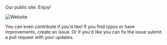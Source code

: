 Our public site.  Enjoy!


![Website](https://img.shields.io/website-up-down-green-red/https/hawkwareapps.github.io.svg?label=hawkwareapps.com)


You can even contribute if you'd like! 
If you find typos or have improvements, create an issue.  Or if you'd like you can fix the issue submit a pull request with your updates.